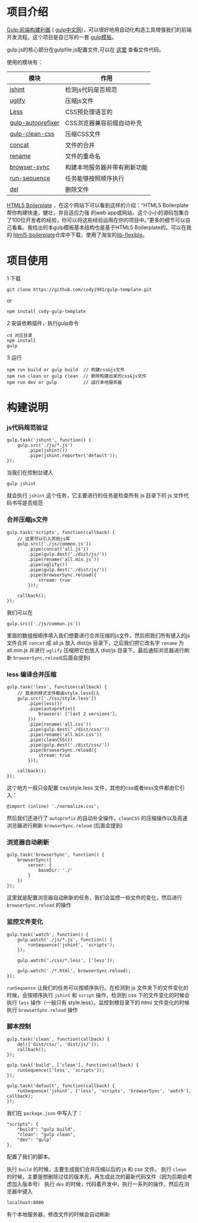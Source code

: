 项目介绍
===

[Gulp:前端构建利器](http://gulpjs.com/) ( [gulp中文网](http://www.gulpjs.com.cn/))，可以很好地用自动化构造工具增强我们的前端开发流程。这个项目是自己写的一套 [gulp模板](https://github.com/cody1991/gulp-template)。

gulp.js的核心部分在gulpfile.js配置文件,可以在 [这里](https://github.com/cody1991/gulp-study/blob/dev/gulpfile.js) 查看文件代码。

使用的模块有：

模块 | 作用 
-----|-----
[jshint](https://github.com/spalger/gulp-jshint) | 检测js代码是否规范
[uglify](https://github.com/terinjokes/gulp-uglify) | 压缩js文件
[Less](https://github.com/plus3network/gulp-less) | CSS预处理语言的
[gulp-autoprefixer](https://www.npmjs.com/package/gulp-autoprefixer) | CSS浏览器兼容前缀自动补充
[gulp-clean-css](https://www.npmjs.com/package/gulp-clean-css) | 压缩CSS文件
[concat](https://github.com/wearefractal/gulp-concat) | 文件的合并
[rename](https://github.com/hparra/gulp-rename) | 文件的重命名
[browser-sync](https://www.npmjs.com/package/browser-sync) | 构建本地服务器并带有刷新功能 
[run-sequence](https://www.npmjs.com/package/run-sequence) | 任务能够按照顺序执行
[del](https://www.npmjs.com/package/del) | 删除文件

[HTML5 Boilerplate](http://www.bootcss.com/p/html5boilerplate/) ，在这个网站下可以看到这样的介绍：“HTML5 Boilerplate帮你构建快速，健壮，并且适应力强 的web app或网站。这个小小的源码包集合了100位开发者的经验，你可以将这些经验运用在你的项目中。”更多的细节可以自己看看。我给出的本gulp模板基本结构也是基于HTML5 Boilerplate的。可以在我的 [html5-boilerplate](https://github.com/bear-front-end/html5-boilerplate)仓库中下载，使用了淘宝的[lib-flexible](https://github.com/amfe/lib-flexible)。


项目使用
===

1   下载

    git clone https://github.com/cody1991/gulp-template.git

or
    
    npm install cody-gulp-template


2   安装依赖插件，执行gulp命令
    
    cd 对应目录
    npm install
    gulp

3   运行

    npm run build or gulp build  // 构建css&js文件
    npm run clean or gulp clean  // 删除构建出来的css&js文件
    npm run dev or gulp          // 运行本地服务器

构建说明
===

### js代码规范验证

    gulp.task('jshint', function() {
        gulp.src('./js/*.js')
            .pipe(jshint())
            .pipe(jshint.reporter('default'));
    });  

当我们在控制台键入

    gulp jshint

就会执行 `jshint` 这个任务，它主要进行的任务是检查所有 js 目录下的 js 文件代码书写是否规范

### 合并压缩js文件

    gulp.task('scripts', function(callback) {
        // 这里可以引入其他js库
        gulp.src(['./js/common.js'])
            .pipe(concat('all.js'))
            .pipe(gulp.dest('./dist/js/'))
            .pipe(rename('all.min.js'))
            .pipe(uglify())
            .pipe(gulp.dest('./dist/js/'))
            .pipe(browserSync.reload({
                stream: true
            }));

        callback();
    });

我们可以在

    gulp.src(['./js/common.js'])

里面的数组按顺序填入我们想要进行合并压缩的js文件，然后把我们所有键入的js文件合并 `concat` 成 all.js 放入 dist/js  目录下，之后我们把它改名字 `rename` 为 all.min.js 并进行 `uglify` 压缩把它也放入 dist/js 目录下。最后通知浏览器进行刷新 `browserSync.reload`(后面会提到)

### less 编译合并压缩

    gulp.task('less', function(callback) {
        // 其余的样式文件都由style.less引入
        gulp.src(['./css/style.less'])
            .pipe(less())
            .pipe(autoprefix({
                browsers: ['last 2 versions'],
            }))
            .pipe(rename('all.css'))
            .pipe(gulp.dest('./dist/css/'))
            .pipe(rename('all.min.css'))
            .pipe(cleanCSS())
            .pipe(gulp.dest('./dist/css/'))
            .pipe(browserSync.reload({
                stream: true
            }));

        callback();
    });

这个地方一般只会配置 css/style.less 文件，其他的css或者less文件都由它引入：

    @import (inline) './normalize.css';

然后我们还进行了 `autoprefix` 的自动补全操作，`cleanCSS` 的压缩操作以及高速浏览器进行刷新 `browserSync.reload` (后面会提到)

### 浏览器自动刷新

    gulp.task('browserSync', function() {
        browserSync({
            server: {
                baseDir: './'
            }
        })
    });

这里就是配置浏览器自动刷新的任务，我们会监控一些文件的变化，然后进行 `browserSync.reload` 的操作

### 监控文件变化

    gulp.task('watch', function() {
        gulp.watch('./js/*.js', function() {
            runSequence('jshint', 'scripts');
        });

        gulp.watch('./css/*.less', ['less']);

        gulp.watch('./*.html', browserSync.reload);
    });

`runSequence` 让我们的任务可以按顺序执行。在检测到 js 文件夹下的文件变化的时候，会按顺序执行 `jshint` 和 `script` 操作，检测到 css 下的文件变化的时候会执行 `less` 操作（一般只有 style.less）。监控到根目录下的 html 文件变化的时候执行 `browserSync.reload` 操作

### 脚本控制

    gulp.task('clean', function(callback) {
        del(['dist/css/', 'dist/js/']);
        callback();
    });

    gulp.task('build', ['clean'], function(callback) {
        runSequence(['less', 'scripts']);
    });

    gulp.task('default', function(callback) {
        runSequence('jshint', ['less', 'scripts', 'browserSync', 'watch'], callback);
    });

我们在 `package.json` 中写入了：

    "scripts": {
        "build": "gulp build",
        "clean": "gulp clean",
        "dev": "gulp"
    },

配置了我们的脚本。

执行 `build` 的时候，主要生成我们合并压缩以后的 js 和 css 文件。
执行 `clean` 的时候，主要是想删除过往的版本先，再生成此次的最新代码文件（因为后期会考虑加入版本号）
执行 `dev` 的时候，代码着开发中，执行一系列的操作，然后在浏览器中键入

    localhost:8080

有个本地服务器，修改文件的时候会自动刷新
